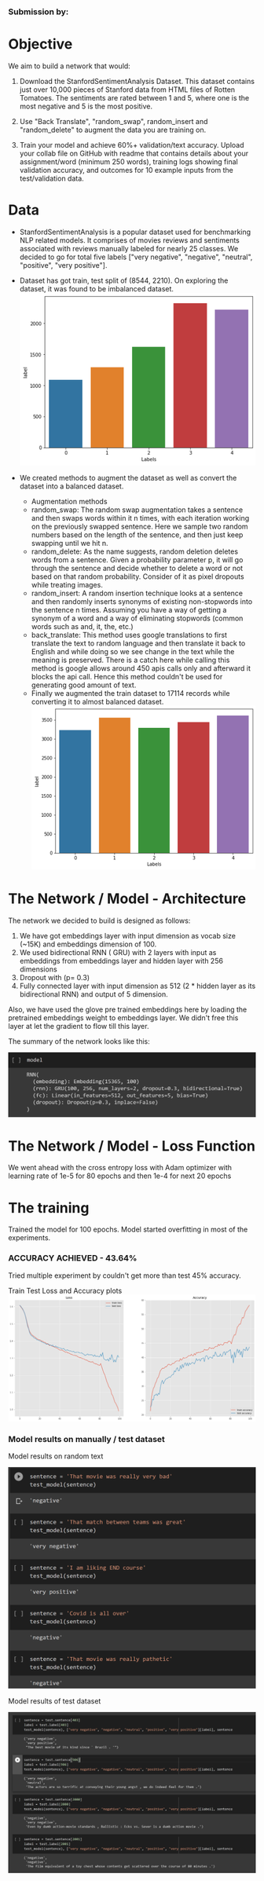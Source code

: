 
### Submission by:



# Objective

We aim to build a network that would:

1) Download the StanfordSentimentAnalysis Dataset. This dataset contains just over 10,000 pieces of Stanford data from HTML files of Rotten Tomatoes. The sentiments are rated between 1 and 5, where one is the most negative and 5 is the most positive.

2) Use "Back Translate", "random_swap", random_insert and "random_delete" to augment the data you are training on.

3) Train your model and achieve 60%+ validation/text accuracy. Upload your collab file on GitHub with readme that contains details about your assignment/word (minimum 250 words), training logs showing final validation accuracy, and outcomes for 10 example inputs from the test/validation data.


# Data

- StanfordSentimentAnalysis is a popular dataset used for benchmarking NLP related models. It comprises of movies reviews and sentiments associated with reviews manually labeled for nearly 25 classes. We decided to go for total five labels ["very negative", "negative", "neutral", "positive", "very positive"].
- Dataset has got train, test split of (8544, 2210). On exploring the dataset, it was found to be imbalanced dataset.
![alt](https://github.com/SachinDangayach/END2.0/blob/main/Session5/Images/imbalance.png)

- We created methods to augment the dataset as well as convert the dataset into a balanced dataset.
  - Augmentation methods
  - random_swap: The random swap augmentation takes a sentence and then swaps words within it n times, with each iteration working on the previously swapped sentence. Here we sample two random numbers based on the length of the sentence, and then just keep swapping until we hit n.
  - random_delete: As the name suggests, random deletion deletes words from a sentence. Given a probability parameter p, it will go through the sentence and decide whether to delete a word or not based on that random probability. Consider of it as pixel dropouts while treating images.
  - random_insert: A random insertion technique looks at a sentence and then randomly inserts synonyms of existing non-stopwords into the sentence n times. Assuming you have a way of getting a synonym of a word and a way of eliminating stopwords (common words such as and, it, the, etc.)
  - back_translate: This method uses google translations to first translate the text to random language and then translate it back to English and while doing so we see change in the text while the meaning is preserved. There is a catch here while calling this method is google allows around 450 apis calls only and afterward it blocks the api call. Hence this method couldn't be used for generating good amount of text.
  - Finally we augmented the train dataset to 17114 records while converting it to almost balanced dataset.
  ![alt](https://github.com/SachinDangayach/END2.0/blob/main/Session5/Images/balance.png)

# The Network / Model - Architecture

The network we decided to build is designed as follows:
1. We have got embeddings layer with input dimension as vocab size (~15K) and embeddings dimension of 100.
2. We used bidirectional RNN ( GRU) with 2 layers with input as embeddings from embeddings layer and hidden layer with 256 dimensions
3. Dropout with (p= 0.3)
4. Fully connected layer with input dimension as 512 (2 * hidden layer as its bidirectional RNN) and output of 5 dimension.

Also, we have used the glove pre trained embeddings here by loading the pretrained embeddings weight to embeddings layer. We didn't free this layer at let the gradient to flow till this layer.

The summary of the network looks like this:  

![Model Summary](https://github.com/SachinDangayach/END2.0/blob/main/Session5/Images/model1.PNG)


# The Network / Model - Loss Function

We went ahead with the cross entropy loss with Adam optimizer with learning rate of 1e-5 for 80 epochs and then 1e-4 for next 20 epochs

# The training

Trained the model for 100 epochs. Model started overfitting in most of the experiments.

### ACCURACY ACHIEVED - 43.64%
Tried multiple experiment by couldn't get more than test 45% accuracy.

Train Test Loss and Accuracy plots  
![Accuracy and Loss plots](https://github.com/SachinDangayach/END2.0/blob/main/Session5/Images/loss_acc.png)


### Model results on manually / test dataset

Model results on random text

![alt](https://github.com/SachinDangayach/END2.0/blob/main/Session5/Images/Manual_results.PNG)

Model results of test dataset

![alt](https://github.com/SachinDangayach/END2.0/blob/main/Session5/Images/TestDataset.PNG)
